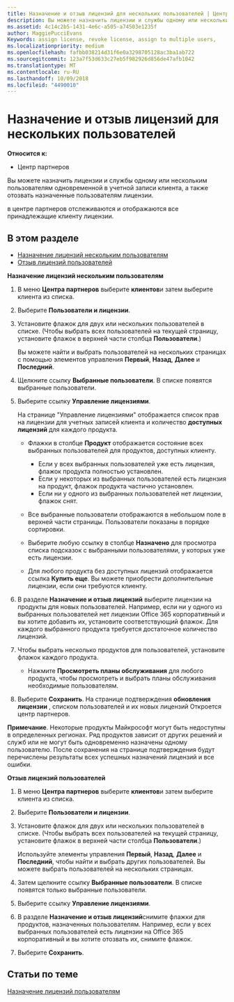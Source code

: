 ```yaml
---
title: Назначение и отзыв лицензий для нескольких пользователей | Центр партнеров
description: Вы можете назначить лицензии и службы одному или нескольким пользователям одновременной в учетной записи клиента, а также отозвать назначенные пользователям лицензии.
ms.assetid: 4c14c2b5-1431-4e6c-a505-a74503e1235f
author: MaggiePucciEvans
Keywords: assign license, revoke license, assign to multiple users,
ms.localizationpriority: medium
ms.openlocfilehash: fafbb038214d31f6e0a3298705128ac3ba1ab722
ms.sourcegitcommit: 123a7f53d633c27eb5f982926d856de47afb1042
ms.translationtype: MT
ms.contentlocale: ru-RU
ms.lasthandoff: 10/09/2018
ms.locfileid: "4490010"
---
```

# <a name="assign-or-revoke-licenses-to-multiple-users"></a>Назначение и отзыв лицензий для нескольких пользователей

**Относится к:**

-  Центр партнеров

Вы можете назначить лицензии и службы одному или нескольким пользователям одновременной в учетной записи клиента, а также отозвать назначенные пользователям лицензии.

в центре партнеров отслеживаются и отображаются все принадлежащие клиенту лицензии.

## <a name="in-this-section"></a>В этом разделе


-   [Назначение лицензий нескольким пользователям](#assign-licenses-to-groups)
-   [Отзыв лицензий пользователей](#revoking-licenses)

<a href="" id="assign-licenses-to-groups"></a>
**Назначение лицензий нескольким пользователям**

1.  В меню **Центра партнеров** выберите **клиентов**и затем выберите клиента из списка.
2.  Выберите **Пользователи и лицензии**.
3.  Установите флажок для двух или нескольких пользователей в списке. (Чтобы выбрать всех пользователей на текущей страницу, установите флажок в верхней части столбца **Пользователи**.)

    Вы можете найти и выбрать пользователей на нескольких страницах с помощью элементов управления **Первый**, **Назад**, **Далее** и **Последний**.

4.  Щелкните ссылку **Выбранные пользователи**. В списке появятся выбранные пользователи.
5.  Выберите ссылку **Управление лицензиями**.

    На странице "Управление лицензиями" отображается список прав на лицензии для учетных записей клиента и количество **доступных лицензий** для каждого продукта.

    -   Флажки в столбце **Продукт** отображается состояние всех выбранных пользователей для продуктов, доступных клиенту.

        -   Если у всех выбранных пользователей уже есть лицензия, флажок продукта полностью установлен.
        -   Если у некоторых из выбранных пользователей есть лицензия на продукт, флажок продукта частично установлен.
        -   Если ни у одного из выбранных пользователей нет лицензии, флажок снят.
    -   Все выбранные пользователи отображаются в небольшом поле в верхней части страницы. Пользователи показаны в порядке сортировки.

    -   Выберите любую ссылку в столбце **Назначено** для просмотра списка подсказок с выбранными пользователями, у которых уже есть лицензии.

    -   Для любого продукта без доступных лицензий отображается ссылка **Купить еще**. Вы можете приобрести дополнительные лицензии, если они требуются клиенту.

6.  В разделе **Назначение и отзыв лицензий** выберите лицензии на продукты для новых пользователей. Например, если ни у одного из выбранных пользователей нет лицензии Office 365 корпоративный и вы хотите добавить их, установите соответствующий флажок. Для каждого выбранного продукта требуется достаточное количество лицензий.
7.  Чтобы выбрать несколько продуктов для пользователей, установите флажок каждого продукта.
    -   Нажмите **Просмотреть планы обслуживания** для любого продукта, чтобы просмотреть и выбрать планы обслуживания необходимые пользователям.

8.  Выберите **Сохранить**. На странице подтверждения **обновления лицензии** , списком пользователей и их новых лицензий Откроется центр партнеров.

**Примечание**. Некоторые продукты Майкрософт могут быть недоступны в определенных регионах. Ряд продуктов зависит от других решений и служб или не могут быть одновременно назначены одному пользователю. После сохранения на странице подтверждения будут перечислены результаты всех успешных назначений лицензий и все ошибки.

 

<a href="" id="revoking-licenses"></a>
**Отзыв лицензий пользователей**

1.  В меню **Центра партнеров** выберите **клиентов**и затем выберите клиента из списка.
2.  Выберите **Пользователи и лицензии**.
3.  Установите флажок для двух или нескольких пользователей в списке. (Чтобы выбрать всех пользователей на текущей страницу, установите флажок в верхней части столбца **Пользователи**.)

    Используйте элементы управления **Первый**, **Назад**, **Далее** и **Последний**, чтобы найти и выбрать других пользователей. Вы можете выбрать пользователей на нескольких страницах.

4.  Затем щелкните ссылку **Выбранные пользователи**. В списке появятся только выбранные пользователи.
5.  Выберите ссылку **Управление лицензиями**.
6.  В разделе **Назначение и отзыв лицензий**снимите флажки для продуктов, назначенных пользователям. Например, если у всех выбранных пользователей есть лицензии на Office 365 корпоративный и вы хотите отозвать их, снимите флажок.
7.  Выберите **Сохранить**.

## <a name="related-topics"></a>Статьи по теме


[Назначение лицензий пользователям](assign-licenses-to-users.md)

 

 



